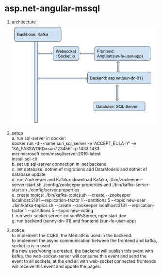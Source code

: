 # asp.net-angular-mssql
 
1. architecture  
![alt text](./architecture.png)

2. setup  
 a. run sql-server in docker:  
 docker run -d --name sun_sql_server -e 'ACCEPT_EULA=Y' -e 'SA_PASSWORD=sun.123456' -p 1433:1433 mcr.microsoft.com/mssql/server:2019-latest  
 install sql-cli  
 b. set up sql-server connection in .net backend  
 c. init database: dotnet ef migrations add DataModels and dotnet ef database update  
 d. run Zookeeper and Kafaka: download Kafaka, ./bin/zookeeper-server-start.sh ./config/zookeeper.properties and ./bin/kafka-server-start.sh ./config/server.properties  
 e. create topics: ./bin/kafka-topics.sh --create --zookeeper localhost:2181 --replication-factor 1 --partitions 5 --topic new-user  
 ./bin/kafka-topics.sh --create --zookeeper localhost:2181 --replication-factor 1 --partitions 5 --topic new-voting  
 f. run web-socket server: cd sunWsServer, npm start dev  
 g. run backend (sunny-dn-01) and frontend (sun-fe-user-app)  
 
3. notice  
to implement the CQRS, the MediatR is used in the backend.  
to implement the async communication between the frontend and kafka, socket.io is in used  
if a new user/voting is created, the backend will publish this event with kafka, the web-socket-server will consume this event and send the event to all sockets, at the end all with web-socket connected frontends will receive this event and update the pages.  


 
 
